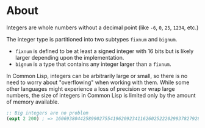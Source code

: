# About

Integers are whole numbers without a decimal point (like `-6`, `0`, `25`, `1234`, etc.)

The integer type is partitioned into two subtypes `fixnum` and `bignum`.
* `fixnum` is defined to be at least a signed integer with 16 bits but is likely larger depending upon the implementation.
* `bignum` is a type that contains any integer larger than a `fixnum`.

In Common Lisp, integers can be arbitrarily large or small, so there is no need to worry about "overflowing" when working with them.
While some other languages might experience a loss of precision or wrap large numbers, the size of integers in Common Lisp is limited only by the amount of memory available.

```lisp
;; Big integers are no problem
(expt 2 200) ; => 1606938044258990275541962092341162602522202993782792835301376
```
